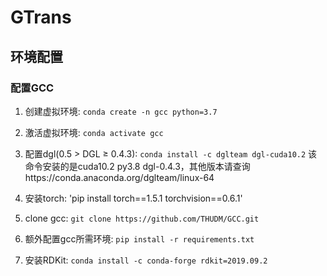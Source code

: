 # GTrans

## 环境配置

### 配置GCC
1. 创建虚拟环境: `conda create -n gcc python=3.7`
2. 激活虚拟环境: `conda activate gcc`
3. 配置dgl(0.5 > DGL ≥ 0.4.3): `conda install -c dglteam dgl-cuda10.2` 该命令安装的是cuda10.2 py3.8 dgl-0.4.3，其他版本请查询https://conda.anaconda.org/dglteam/linux-64
4. 安装torch: 'pip install torch==1.5.1 torchvision==0.6.1'

5. clone gcc: `git clone https://github.com/THUDM/GCC.git`
6. 额外配置gcc所需环境: `pip install -r requirements.txt`
7. 安装RDKit: `conda install -c conda-forge rdkit=2019.09.2`

